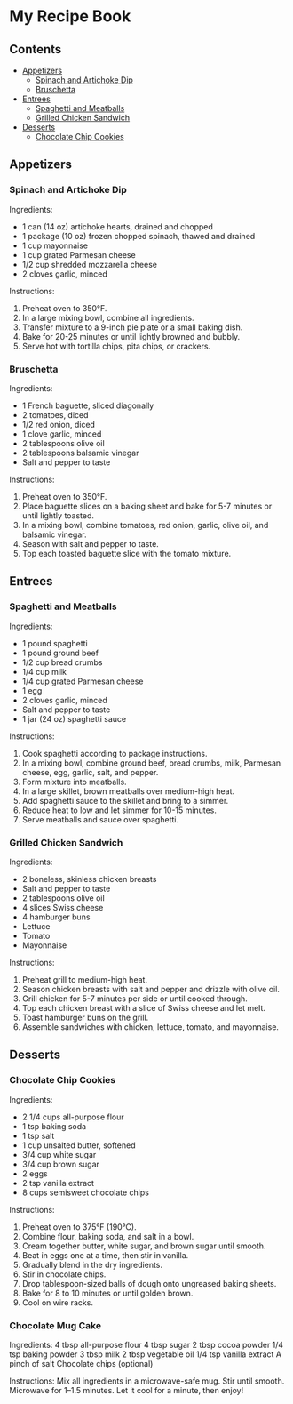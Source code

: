 # My Recipe Book

## Contents
- [Appetizers](#appetizers)
    - [Spinach and Artichoke Dip](#spinach-and-artichoke-dip)
    - [Bruschetta](#bruschetta)
- [Entrees](#entrees)
    - [Spaghetti and Meatballs](#spaghetti-and-meatballs)
    - [Grilled Chicken Sandwich](#grilled-chicken-sandwich)
- [Desserts](#desserts)
    - [Chocolate Chip Cookies](#chocolate-chip-cookies)

## Appetizers
### Spinach and Artichoke Dip

Ingredients:
- 1 can (14 oz) artichoke hearts, drained and chopped
- 1 package (10 oz) frozen chopped spinach, thawed and drained
- 1 cup mayonnaise
- 1 cup grated Parmesan cheese
- 1/2 cup shredded mozzarella cheese
- 2 cloves garlic, minced

Instructions:
1. Preheat oven to 350°F.
2. In a large mixing bowl, combine all ingredients.
3. Transfer mixture to a 9-inch pie plate or a small baking dish.
4. Bake for 20-25 minutes or until lightly browned and bubbly.
5. Serve hot with tortilla chips, pita chips, or crackers.

### Bruschetta

Ingredients:
- 1 French baguette, sliced diagonally
- 2 tomatoes, diced
- 1/2 red onion, diced
- 1 clove garlic, minced
- 2 tablespoons olive oil
- 2 tablespoons balsamic vinegar
- Salt and pepper to taste

Instructions:
1. Preheat oven to 350°F.
2. Place baguette slices on a baking sheet and bake for 5-7 minutes or until lightly toasted.
3. In a mixing bowl, combine tomatoes, red onion, garlic, olive oil, and balsamic vinegar.
4. Season with salt and pepper to taste.
5. Top each toasted baguette slice with the tomato mixture.

## Entrees
### Spaghetti and Meatballs

Ingredients:
- 1 pound spaghetti
- 1 pound ground beef
- 1/2 cup bread crumbs
- 1/4 cup milk
- 1/4 cup grated Parmesan cheese
- 1 egg
- 2 cloves garlic, minced
- Salt and pepper to taste
- 1 jar (24 oz) spaghetti sauce

Instructions:
1. Cook spaghetti according to package instructions.
2. In a mixing bowl, combine ground beef, bread crumbs, milk, Parmesan cheese, egg, garlic, salt, and pepper.
3. Form mixture into meatballs.
4. In a large skillet, brown meatballs over medium-high heat.
5. Add spaghetti sauce to the skillet and bring to a simmer.
6. Reduce heat to low and let simmer for 10-15 minutes.
7. Serve meatballs and sauce over spaghetti.

### Grilled Chicken Sandwich

Ingredients:
- 2 boneless, skinless chicken breasts
- Salt and pepper to taste
- 2 tablespoons olive oil
- 4 slices Swiss cheese
- 4 hamburger buns
- Lettuce
- Tomato
- Mayonnaise

Instructions:
1. Preheat grill to medium-high heat.
2. Season chicken breasts with salt and pepper and drizzle with olive oil.
3. Grill chicken for 5-7 minutes per side or until cooked through.
4. Top each chicken breast with a slice of Swiss cheese and let melt.
5. Toast hamburger buns on the grill.
6. Assemble sandwiches with chicken, lettuce, tomato, and mayonnaise.

## Desserts
### Chocolate Chip Cookies

Ingredients:
- 2 1/4 cups all-purpose flour
- 1 tsp baking soda
- 1 tsp salt
- 1 cup unsalted butter, softened
- 3/4 cup white sugar
- 3/4 cup brown sugar
- 2 eggs
- 2 tsp vanilla extract
- 8 cups semisweet chocolate chips

Instructions:
1. Preheat oven to 375°F (190°C).
2. Combine flour, baking soda, and salt in a bowl.
3. Cream together butter, white sugar, and brown sugar until smooth.
4. Beat in eggs one at a time, then stir in vanilla.
5. Gradually blend in the dry ingredients.
6. Stir in chocolate chips.
7. Drop tablespoon-sized balls of dough onto ungreased baking sheets.
8. Bake for 8 to 10 minutes or until golden brown.
9. Cool on wire racks.


### Chocolate Mug Cake
Ingredients:
4 tbsp all-purpose flour
4 tbsp sugar
2 tbsp cocoa powder
1/4 tsp baking powder
3 tbsp milk
2 tbsp vegetable oil
1/4 tsp vanilla extract
A pinch of salt
Chocolate chips (optional)

Instructions:
Mix all ingredients in a microwave-safe mug.
Stir until smooth.
Microwave for 1–1.5 minutes.
Let it cool for a minute, then enjoy!